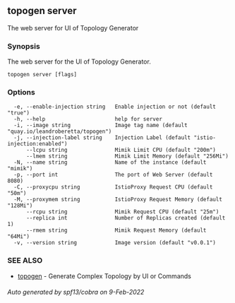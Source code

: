 ## topogen server

The web server for UI of Topology Generator

### Synopsis

The web server for the UI of Topology Generator.

```
topogen server [flags]
```

### Options

```
  -e, --enable-injection string   Enable injection or not (default "true")
  -h, --help                      help for server
  -i, --image string              Image tag name (default "quay.io/leandroberetta/topogen")
  -j, --injection-label string    Injection Label (default "istio-injection:enabled")
      --lcpu string               Mimik Limit CPU (default "200m")
      --lmem string               Mimik Limit Memory (default "256Mi")
  -N, --name string               Name of the instance (default "mimik")
  -p, --port int                  The port of Web Server (default 8080)
  -C, --proxycpu string           IstioProxy Request CPU (default "50m")
  -M, --proxymem string           IstioProxy Request Memory (default "128Mi")
      --rcpu string               Mimik Request CPU (default "25m")
      --replica int               Number of Replicas created (default 1)
      --rmem string               Mimik Request Memory (default "64Mi")
  -v, --version string            Image version (default "v0.0.1")
```

### SEE ALSO

* [topogen](topogen.md)	 - Generate Complex Topology by UI or Commands

###### Auto generated by spf13/cobra on 9-Feb-2022
